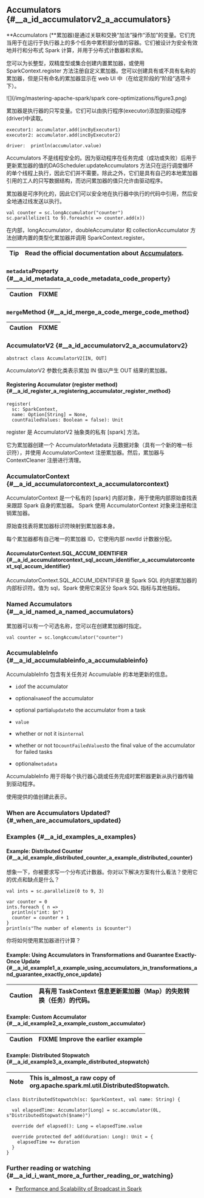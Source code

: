 ## Accumulators {#__a_id_accumulatorv2_a_accumulators}

**Accumulators \(**累加器\)是通过关联和交换“加法”操作“添加”的变量。它们充当用于在运行于执行器上的多个任务中累积部分值的容器。它们被设计为安全有效地并行和分布式 Spark 计算，并用于分布式计数器和求和。

您可以为长整型，双精度型或集合创建内置累加器，或使用 SparkContext.register 方法注册自定义累加器。您可以创建具有或不具有名称的累加器，但是只有命名的累加器显示在 web UI 中（在给定阶段的“阶段”选项卡下）。

![](/img/mastering-apache-spark/spark core-optimizations/figure3.png)

累加器是执行器的只写变量。它们可以由执行程序\(executor\)添加到驱动程序\(driver\)中读取。

```
executor1: accumulator.add(incByExecutor1)
executor2: accumulator.add(incByExecutor2)

driver:  println(accumulator.value)
```

Accumulators 不是线程安全的。因为驱动程序在任务完成（成功或失败）后用于更新累加器的值的DAGScheduler.updateAccumulators 方法只在运行调度循环的单个线程上执行，因此它们并不需要。除此之外，它们是具有自己的本地累加器引用的工人的只写数据结构，而访问累加器的值只允许由驱动程序。

累加器是可序列化的，因此它们可以安全地在执行器中执行的代码中引用，然后安全地通过线发送以执行。

```
val counter = sc.longAccumulator("counter")
sc.parallelize(1 to 9).foreach(x => counter.add(x))
```

在内部，longAccumulator，doubleAccumulator 和 collectionAccumulator 方法创建内置的类型化累加器并调用 SparkContext.register。

| Tip | Read the official documentation about [Accumulators](http://spark.apache.org/docs/latest/programming-guide.html#accumulators). |
| :--- | :--- |


### `metadata`Property {#__a_id_metadata_a_code_metadata_code_property}

| Caution | FIXME |
| :--- | :--- |


### `merge`Method {#__a_id_merge_a_code_merge_code_method}

| Caution | FIXME |
| :--- | :--- |


### AccumulatorV2 {#__a_id_accumulatorv2_a_accumulatorv2}

```
abstract class AccumulatorV2[IN, OUT]
```

AccumulatorV2 参数化类表示累加 IN 值以产生 OUT 结果的累加器。

#### Registering Accumulator \(register method\) {#__a_id_register_a_registering_accumulator_register_method}

```
register(
  sc: SparkContext,
  name: Option[String] = None,
  countFailedValues: Boolean = false): Unit
```

register 是 AccumulatorV2 抽象类的私有 \[spark\] 方法。

它为累加器创建一个 AccumulatorMetadata 元数据对象（具有一个新的唯一标识符），并使用 AccumulatorContext 注册累加器。然后，累加器与 ContextCleaner 注册进行清理。

### AccumulatorContext {#__a_id_accumulatorcontext_a_accumulatorcontext}

AccumulatorContext 是一个私有的 \[spark\] 内部对象，用于使用内部原始查找表来跟踪 Spark 自身的累加器。 Spark 使用 AccumulatorContext 对象来注册和注销累加器。

原始查找表将累加器标识符映射到累加器本身。

每个累加器都有自己唯一的累加器 ID，它使用内部 nextId 计数器分配。

#### AccumulatorContext.SQL\_ACCUM\_IDENTIFIER {#__a_id_accumulatorcontext_sql_accum_identifier_a_accumulatorcontext_sql_accum_identifier}

AccumulatorContext.SQL\_ACCUM\_IDENTIFIER 是 Spark SQL 的内部累加器的内部标识符。值为 sql，Spark 使用它来区分 Spark SQL 指标与其他指标。

### Named Accumulators {#__a_id_named_a_named_accumulators}

累加器可以有一个可选名称，您可以在创建累加器时指定。

```
val counter = sc.longAccumulator("counter")
```

### AccumulableInfo {#__a_id_accumulableinfo_a_accumulableinfo}

AccumulableInfo 包含有关任务对 Accumulable 的本地更新的信息。

* `id`of the accumulator

* optional`name`of the accumulator

* optional partial`update`to the accumulator from a task

* `value`

* whether or not it is`internal`

* whether or not to`countFailedValues`to the final value of the accumulator for failed tasks

* optional`metadata`

AccumulableInfo 用于将每个执行器心跳或任务完成时累积器更新从执行器传输到驱动程序。

使用提供的值创建此表示。

### When are Accumulators Updated? {#_when_are_accumulators_updated}

### Examples {#__a_id_examples_a_examples}

#### Example: Distributed Counter {#__a_id_example_distributed_counter_a_example_distributed_counter}

想象一下，你被要求写一个分布式计数器。你对以下解决方案有什么看法？使用它的优点和缺点是什么？

```
val ints = sc.parallelize(0 to 9, 3)

var counter = 0
ints.foreach { n =>
  println(s"int: $n")
  counter = counter + 1
}
println(s"The number of elements is $counter")
```

你将如何使用累加器进行计算？

#### Example: Using Accumulators in Transformations and Guarantee Exactly-Once Update {#__a_id_example1_a_example_using_accumulators_in_transformations_and_guarantee_exactly_once_update}

| Caution | 具有用 TaskContext 信息更新累加器（Map）的失败转换（任务）的代码。 |
| :---: | :--- |


#### Example: Custom Accumulator {#__a_id_example2_a_example_custom_accumulator}

| Caution | FIXME Improve the earlier example |
| :---: | :--- |


#### Example: Distributed Stopwatch {#__a_id_example3_a_example_distributed_stopwatch}

| Note | This is_almost_a raw copy of org.apache.spark.ml.util.DistributedStopwatch. |
| :---: | :--- |


```
class DistributedStopwatch(sc: SparkContext, val name: String) {

  val elapsedTime: Accumulator[Long] = sc.accumulator(0L, s"DistributedStopwatch($name)")

  override def elapsed(): Long = elapsedTime.value

  override protected def add(duration: Long): Unit = {
    elapsedTime += duration
  }
}
```

### Further reading or watching {#__a_id_i_want_more_a_further_reading_or_watching}

* [Performance and Scalability of Broadcast in Spark](http://www.cs.berkeley.edu/~agearh/cs267.sp10/files/mosharaf-spark-bc-report-spring10.pdf)



